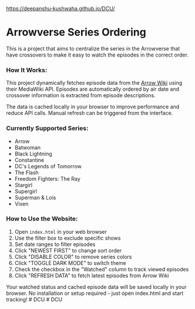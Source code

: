 https://deepanshu-kushwaha.github.io/DCU/

# Arrowverse Series Ordering

This is a project that aims to centralize the series in the Arrowverse that
have crossovers to make it easy to watch the episodes in the correct
order.

### How It Works:

This project dynamically fetches episode data from the [Arrow Wiki](http://arrow.fandom.com)
using their MediaWiki API. Episodes are automatically ordered by air date and
crossover information is extracted from episode descriptions.

The data is cached locally in your browser to improve performance and reduce
API calls. Manual refresh can be triggered from the interface.

### Currently Supported Series:

* Arrow
* Batwoman
* Black Lightning
* Constantine
* DC's Legends of Tomorrow
* The Flash
* Freedom Fighters: The Ray
* Stargirl
* Supergirl
* Superman & Lois
* Vixen

### How to Use the Website:

1. Open `index.html` in your web browser
2. Use the filter box to exclude specific shows
3. Set date ranges to filter episodes
4. Click "NEWEST FIRST" to change sort order
5. Click "DISABLE COLOR" to remove series colors
6. Click "TOGGLE DARK MODE" to switch theme
7. Check the checkbox in the "Watched" column to track viewed episodes
8. Click "REFRESH DATA" to fetch latest episodes from Arrow Wiki

Your watched status and cached episode data will be saved locally in your browser.
No installation or setup required - just open index.html and start tracking!
#   D C U 
 
 #   D C U 
 
 
